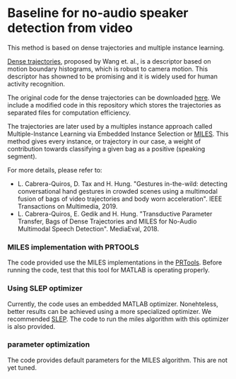# Baseline for no-audio speaker detection from video

This method is based on dense trajectories and multiple instance learning. 

[Dense trajectories](https://ieeexplore.ieee.org/abstract/document/5995407), proposed by Wang et. al., is a descriptor based on motion boundary histograms, which is robust to camera motion. This descriptor has showned to be promising and it is widely used for human activity recognition.

The original code for the dense trajectories can be downloaded [here](https://lear.inrialpes.fr/people/wang/dense_trajectories). We include a modified code in this repository which stores the trajectories as separated files for computation efficiency. 

The trajectories are later used by a multiples instance approach called Multiple-Instance Learning via Embedded Instance Selection or [MILES](https://ieeexplore.ieee.org/document/1717454). This method gives every instance, or trajectory in our case, a weight of contribution towards classifying a given bag as a positive (speaking segment).

For more details, please refer to:
- L. Cabrera-Quiros, D. Tax and H. Hung. "Gestures in-the-wild: detecting conversational hand gestures in crowded scenes using a multimodal fusion of bags of video trajectories and body worn acceleration". IEEE Transactions on Multimedia, 2019.
- L. Cabrera-Quiros, E. Gedik and H. Hung. "Transductive Parameter Transfer, Bags of Dense Trajectories and MILES for No-Audio Multimodal Speech Detection". MediaEval, 2018.

### MILES implementation with PRTOOLS

The code provided use the MILES implementations in the [PRTools](http://prtools.tudelft.nl/). Before running the code, test that this tool for MATLAB is operating properly.

### Using SLEP optimizer

Currently, the code uses an embedded MATLAB optimizer. Nonehteless, better results can be achieved using a more specialized optimizer. We recommended [SLEP](https://github.com/jiayuzhou/SLEP). The code to run the miles algorithm with this optimizer is also provided.

### parameter optimization

The code provides default parameters for the MILES algorithm. This are not yet tuned.
